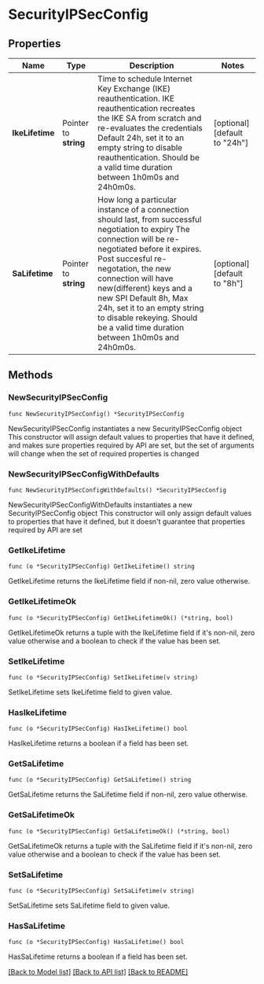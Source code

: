 # SecurityIPSecConfig

## Properties

Name | Type | Description | Notes
------------ | ------------- | ------------- | -------------
**IkeLifetime** | Pointer to **string** | Time to schedule Internet Key Exchange (IKE) reauthentication. IKE reauthentication recreates the IKE SA from scratch and re-evaluates the credentials Default 24h, set it to an empty string to disable reauthentication. Should be a valid time duration between 1h0m0s and 24h0m0s. | [optional] [default to "24h"]
**SaLifetime** | Pointer to **string** | How long a particular instance of a connection should last, from successful negotiation to expiry The connection will be re-negotiated before it expires. Post succesful re-negotation, the new connection will have new(different) keys and a new SPI Default 8h, Max 24h, set it to an empty string to disable rekeying. Should be a valid time duration between 1h0m0s and 24h0m0s. | [optional] [default to "8h"]

## Methods

### NewSecurityIPSecConfig

`func NewSecurityIPSecConfig() *SecurityIPSecConfig`

NewSecurityIPSecConfig instantiates a new SecurityIPSecConfig object
This constructor will assign default values to properties that have it defined,
and makes sure properties required by API are set, but the set of arguments
will change when the set of required properties is changed

### NewSecurityIPSecConfigWithDefaults

`func NewSecurityIPSecConfigWithDefaults() *SecurityIPSecConfig`

NewSecurityIPSecConfigWithDefaults instantiates a new SecurityIPSecConfig object
This constructor will only assign default values to properties that have it defined,
but it doesn't guarantee that properties required by API are set

### GetIkeLifetime

`func (o *SecurityIPSecConfig) GetIkeLifetime() string`

GetIkeLifetime returns the IkeLifetime field if non-nil, zero value otherwise.

### GetIkeLifetimeOk

`func (o *SecurityIPSecConfig) GetIkeLifetimeOk() (*string, bool)`

GetIkeLifetimeOk returns a tuple with the IkeLifetime field if it's non-nil, zero value otherwise
and a boolean to check if the value has been set.

### SetIkeLifetime

`func (o *SecurityIPSecConfig) SetIkeLifetime(v string)`

SetIkeLifetime sets IkeLifetime field to given value.

### HasIkeLifetime

`func (o *SecurityIPSecConfig) HasIkeLifetime() bool`

HasIkeLifetime returns a boolean if a field has been set.

### GetSaLifetime

`func (o *SecurityIPSecConfig) GetSaLifetime() string`

GetSaLifetime returns the SaLifetime field if non-nil, zero value otherwise.

### GetSaLifetimeOk

`func (o *SecurityIPSecConfig) GetSaLifetimeOk() (*string, bool)`

GetSaLifetimeOk returns a tuple with the SaLifetime field if it's non-nil, zero value otherwise
and a boolean to check if the value has been set.

### SetSaLifetime

`func (o *SecurityIPSecConfig) SetSaLifetime(v string)`

SetSaLifetime sets SaLifetime field to given value.

### HasSaLifetime

`func (o *SecurityIPSecConfig) HasSaLifetime() bool`

HasSaLifetime returns a boolean if a field has been set.


[[Back to Model list]](../README.md#documentation-for-models) [[Back to API list]](../README.md#documentation-for-api-endpoints) [[Back to README]](../README.md)


